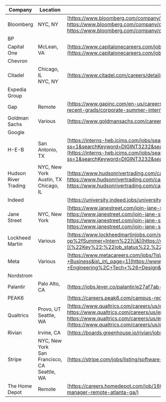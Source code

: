 | Company              | Location                                          | Links                                                                                                                                                                                                                                                                                                                                                                                                     |
| -------------------- | ------------------------------------------------- | --------------------------------------------------------------------------------------------------------------------------------------------------------------------------------------------------------------------------------------------------------------------------------------------------------------------------------------------------------------------------------------------------------- |
| Bloomberg            | NYC, NY                                           | [https://www.bloomberg.com/company/career/chief-technology-office/<br>https://www.bloomberg.com/company/career/global-data/<br>https://www.bloomberg.com/company/career/news/](https://www.bloomberg.com/company/career/chief-technology-office/)                                                                                                                                                         |
| BP                   |                                                   |                                                                                                                                                                                                                                                                                                                                                                                                           |
| Capital One          | McLean, VA                                        | [https://www.capitalonecareers.com/job/mclean/technology-internship-program-summer-2023/31238/31914110656](https://www.capitalonecareers.com/job/mclean/technology-internship-program-summer-2023/31238/31914110656)                                                                                                                                                                                      |
| Chevron              |                                                   |                                                                                                                                                                                                                                                                                                                                                                                                           |
| Citadel              | Chicago, IL<br>NYC, NY                            | [https://www.citadel.com/careers/details/software-engineer-intern-us/](https://www.citadel.com/careers/details/software-engineer-intern-us/)                                                                                                                                                                                                                                                              |
| Expedia Group        |                                                   |                                                                                                                                                                                                                                                                                                                                                                                                           |
| Gap                  | Remote                                            | [https://www.gapinc.com/en-us/careers/student-and-recent-grads/corporate-summer-internships#undergrad](https://www.gapinc.com/en-us/careers/student-and-recent-grads/corporate-summer-internships#undergrad)                                                                                                                                                                                              |
| Goldman Sachs        | Various                                           | [https://www.goldmansachs.com/careers/students/programs/index.html](https://www.goldmansachs.com/careers/students/programs/index.html)                                                                                                                                                                                                                                                                    |
| Google               |                                                   |                                                                                                                                                                                                                                                                                                                                                                                                           |
| H-E-B                | San Antonio, TX                                   | [https://interns-heb.icims.com/jobs/search?ss=1&searchKeyword=DIGINT3232&searchRelation=keyword\_all&mobile=false&width=1330&height=500&bga=true&needsRedirect=false&jan1offset=-360&jun1offset=-300](https://interns-heb.icims.com/jobs/search?ss=1&searchKeyword=DIGINT3232&searchRelation=keyword_all&mobile=false&width=1330&height=500&bga=true&needsRedirect=false&jan1offset=-360&jun1offset=-300) |
| Hudson River Trading | NYC, New York<br>Austin, TX<br>Chicago, IL        | [https://www.hudsonrivertrading.com/careers/job/?gh\_jid=4455016&req\_id=312<br>https://www.hudsonrivertrading.com/careers/job/?gh\_jid=4455027&req\_id=312<br>https://www.hudsonrivertrading.com/careers/job/?gh\_jid=4455026&req\_id=312](https://www.hudsonrivertrading.com/careers/job/?gh_jid=4455016&req_id=312)                                                                                    |
| Indeed               |                                                   | [https://university.indeed.jobs/university/](https://university.indeed.jobs/university/)                                                                                                                                                                                                                                                                                                                  |
| Jane Street          | NYC, New York                                     | [https://www.janestreet.com/join-jane-street/position/6213528002/<br>https://www.janestreet.com/join-jane-street/position/6294267002/<br>https://www.janestreet.com/join-jane-street/position/6342186002/<br>https://www.janestreet.com/join-jane-street/position/6297427002/](https://www.janestreet.com/join-jane-street/position/6213528002/)                                                          |
| Lockheed Martin      | Various                                           | [https://www.lockheedmartinjobs.com/search-jobs/ALL?orgIds=694&alp=ALL&alt=0&ascf=\[{%22Key%22:%22job\_status%22,%22Value%22:%22Co-op%2fSummer+Intern%22}\]&](https://www.lockheedmartinjobs.com/search-jobs/ALL?orgIds=694&alp=ALL&alt=0&ascf=[{%22Key%22:%22job_status%22,%22Value%22:%22Co-op%2fSummer+Intern%22}]&)                                                                                   |
| Meta                 | Various                                           | [https://www.metacareers.com/jobs/?is\_leadership=0&teams%5B0%5D=Internship+-+Engineering%2C+Tech+%26+Design&teams%5B1%5D=Internship+-+Business&is\_in\_page=1](https://www.metacareers.com/jobs/?is_leadership=0&teams%5B0%5D=Internship+-+Engineering%2C+Tech+%26+Design&teams%5B1%5D=Internship+-+Business&is_in_page=1)                                                                               |
| Nordstrom            |                                                   |                                                                                                                                                                                                                                                                                                                                                                                                           |
| Palantir             | Palo Alto, CA                                     | [https://jobs.lever.co/palantir/e27af7ab-41fc-40c9-b31d-02c6cb1c505c](https://jobs.lever.co/palantir/e27af7ab-41fc-40c9-b31d-02c6cb1c505c)                                                                                                                                                                                                                                                                |
| PEAK6                |                                                   | [https://careers.peak6.com/campus-recruiting#/positions#positions](https://careers.peak6.com/campus-recruiting#/positions#positions)                                                                                                                                                                                                                                                                      |
| Qualtrics            | Provo, UT<br>Seattle, WA                          | [https://www.qualtrics.com/careers/us/en/job/2271786/Software-Test-Engineer-Intern<br>https://www.qualtrics.com/careers/us/en/job/875506/Software-Test-Engineer-Intern<br>https://www.qualtrics.com/careers/us/en/job/151240/Software-Engineering-Intern-Summer-2023-Seattle-WA](https://www.qualtrics.com/careers/us/en/job/2271786/Software-Test-Engineer-Intern)                                       |
| Rivian               | Irvine, CA                                        | [https://boards.greenhouse.io/rivian/jobs/5199457003](https://boards.greenhouse.io/rivian/jobs/5199457003)                                                                                                                                                                                                                                                                                                |
| Stripe               | NYC, New York<br>San Francisco, CA<br>Seattle, WA | [https://stripe.com/jobs/listing/software-engineering-intern/4518782](https://stripe.com/jobs/listing/software-engineering-intern/4518782)                                                                                                                                                                                                                                                                |
| The Home Depot       | Remote                                            | [https://careers.homedepot.com/job/16097492/software-engineer-manager-remote-atlanta-ga/](https://careers.homedepot.com/job/16097492/software-engineer-manager-remote-atlanta-ga/)                                                                                                                                                                                                                        |

